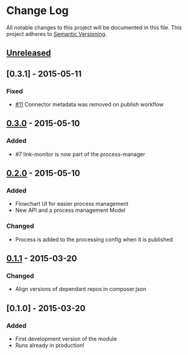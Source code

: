 # Change Log
All notable changes to this project will be documented in this file.
This project adheres to [Semantic Versioning](http://semver.org/).

## [Unreleased][unreleased]

## [0.3.1] - 2015-05-11
### Fixed
- [#11](https://github.com/prooph/link-process-manager/issues/11) Connector metadata was removed on publish workflow

## [0.3.0] - 2015-05-10
### Added
- #7 link-monitor is now part of the process-manager

## [0.2.0] - 2015-05-10
### Added
- Flowchart UI for easier process management
- New API and a process management Model

### Changed
- Process is added to the processing config when it is published

## [0.1.1] - 2015-03-20
### Changed
- Align versions of dependant repos in composer.json

## [0.1.0] - 2015-03-20
### Added
- First development version of the module
- Runs already in production!

[unreleased]: https://github.com/prooph/link-process-manager/compare/v0.3.1...HEAD
[0.3.0]: https://github.com/prooph/link-process-manager/compare/v0.3.0...v0.3.1
[0.3.0]: https://github.com/prooph/link-process-manager/compare/v0.2.0...v0.3.0
[0.2.0]: https://github.com/prooph/link-process-manager/compare/v0.1.1...v0.2.0
[0.1.1]: https://github.com/prooph/link-process-manager/compare/v0.1...v0.1.1
